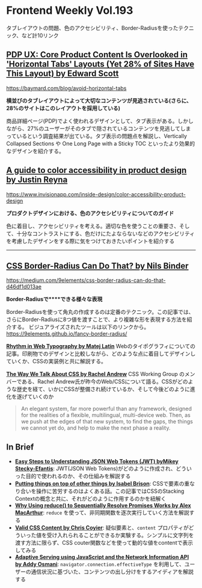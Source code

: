 # Frontend Weekly Vol.193
タブレイアウトの問題、色のアクセシビリティ、Border-Radiusを使ったテクニック、など計10リンク


## [PDP UX: Core Product Content Is Overlooked in 'Horizontal Tabs' Layouts (Yet 28% of Sites Have This Layout) by Edward Scott](https://baymard.com/blog/avoid-horizontal-tabs)

https://baymard.com/blog/avoid-horizontal-tabs

**横並びのタブレイアウトによって大切なコンテンツが見逃されている(さらに、28%のサイトはこのレイアウトを採用している)**

商品詳細ページ(PDP)でよく使われるデザインとして、タブ表示がある。しかしながら、27%のユーザーがそのタブで隠されているコンテンツを見逃してしまっているという調査結果が出ている。タブ表示の問題点を解説し、Vertically Collapsed Sections や One Long Page with a Sticky TOC といったより効果的なデザインを紹介する。


## [A guide to color accessibility in product design by Justin Reyna](https://www.invisionapp.com/inside-design/color-accessibility-product-design)

https://www.invisionapp.com/inside-design/color-accessibility-product-design

**プロダクトデザインにおける、色のアクセシビリティについてのガイド**

色に着目し、アクセシビリティを考える。適切な色を使うことの重要さ、そして、十分なコントラストにする、色だけにたよならないなどのアクセシビリティを考慮したデザインをする際に気をつけておきたいポイントを紹介する
****

## [CSS Border-Radius Can Do That? by Nils Binder](https://medium.com/9elements/css-border-radius-can-do-that-d46df1d013ae)

https://medium.com/9elements/css-border-radius-can-do-that-d46df1d013ae

**Border-Radiusで****できる様々な表現**

Border-Radiusを使って角丸の作成するのは定番のテクニック。この記事では、さらにBorder-Radiusに8つ値を渡すことで、より複雑な形を表現する方法を紹介する。
ビジュアライズされたツールは以下のリンクから。
https://9elements.github.io/fancy-border-radius/

[**Rhythm in Web Typography by Matej Latin**](https://betterwebtype.com/rhythm-in-web-typography)
Webのタイポグラフィについての記事。印刷物でのデザインと比較しながら、どのような点に着目してデザインしていくか、CSSの実装例と共に解説する。

[**The Way We Talk About CSS by Rachel Andrew**](https://rachelandrew.co.uk/archives/2018/10/04/the-way-we-talk-about-css/)
CSS Working Group のメンバーである、Rachel Andrew氏が昨今のWeb/CSSについて語る。CSSがどのような歴史を経て、いかにCSSが整備され続けているか、そして今後どのように進化を遂げていくのか


> An elegant system, far more powerful than any framework, designed for the realities of a flexible, multilingual, multi-device web. Then, as we push at the edges of that new system, to find the gaps, the things we cannot yet do, and help to make the next phase a reality.


## In Brief
- [**Easy Steps to Understanding JSON Web Tokens (JWT) byMikey Stecky-Efantis**](https://medium.com/vandium-software/5-easy-steps-to-understanding-json-web-tokens-jwt-1164c0adfcec): JWT(JSON Web Tokens)がどのように作成され、どういった目的で使われるのか、その仕組みを解説する
- [**Putting things on top of other things by Isabel Brison**](http://tellthemachines.com/stacking-contexts/): CSSで要素の重なり合いを操作に苦労するのはよくある話。この記事ではCSSのStacking Contextの概念と共に、それがどのように作用するのかを紐解く
- [**Why Using reduce() to Sequentially Resolve Promises Works by Alex MacArthur**](https://css-tricks.com/why-using-reduce-to-sequentially-resolve-promises-works/): `reduce` を使って、非同期関数を逐次実行していく方法を解説する
- [**Valid CSS Content by Chris Coyier**](https://css-tricks.com/valid-css-content/): 疑似要素と、`content` プロパティがどういった値を受け入れられることができるか実験する。シンプルに文字列を渡す方法に限らず、CSS couter関数などを使って動的な値をcontentで表示してみる
- [**Adaptive Serving using JavaScript and the Network Information API by Addy Osmani**](https://dev.to/addyosmani/adaptive-serving-using-javascript-and-the-network-information-api-331p): `navigator.connection.effectiveType` を利用して、ユーザーの通信状況に基づいた、コンテンツの出し分けをするアイディアを解説する

